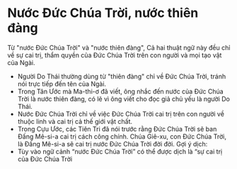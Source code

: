 # Nước Đức Chúa Trời, nước thiên đàng

Từ "nước Đức Chúa Trời" và "nước thiên đàng", Cả hai thuật ngữ này đều chỉ về sự cai trị, thẩm quyền của Đức Chúa Trời trên con người và mọi tạo vật của Ngài.
- Người Do Thái thường dùng từ "thiên đàng" chỉ về Đức Chúa Trời, tránh nói trực tiếp đến tên của Ngài. 
- Trong Tân Ước mà Ma-thi-ơ đã viết, ông nhắc đến nước của Đức Chúa Trời là nước thiên đàng, có lẽ vì ông viết cho đọc giả chủ yếu là người Do Thái.
- Nước Đức Chúa Trời chỉ về việc Đức Chúa Trời cai trị trên con người về thuộc linh và cai trị cả thế giới vật chất. 
- Trong Cựu Ước, các Tiên Tri đã nói trước rằng Đức Chúa Trời sẽ ban Đấng Mê-si-a cai trị cách công chính. Chúa Giê-xu, con Đức Chúa Trời, là Đấng Mê-si-a sẽ cai trị nước Đức Chúa Trời đời đời.
Gợi ý dịch:
- Tùy vào ngữ cảnh “nước Đức Chúa Trời” có thể được dịch là “sự cai trị của Đức Chúa Trời

